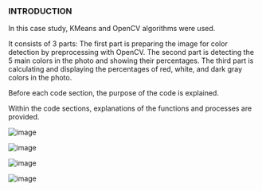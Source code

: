 ### INTRODUCTION
In this case study, KMeans and OpenCV algorithms were used.

It consists of 3 parts: The first part is preparing the image for color detection by preprocessing with OpenCV. The second part is detecting the 5 main colors in the photo and showing their percentages. The third part is calculating and displaying the percentages of red, white, and dark gray colors in the photo.

Before each code section, the purpose of the code is explained.

Within the code sections, explanations of the functions and processes are provided.

![image](https://github.com/agahgok/Color-Detection-and-Analysis-with-OpenCV-and-KMeans/assets/91431291/690e2319-0b74-4b19-b4d2-6367285cf95b)

![image](https://github.com/agahgok/Color-Detection-and-Analysis-with-OpenCV-and-KMeans/assets/91431291/9b7fa712-73cc-46bc-840f-ddf862550e14)

![image](https://github.com/agahgok/Color-Detection-and-Analysis-with-OpenCV-and-KMeans/assets/91431291/f2605e4e-9740-40ee-bb38-2c725041af07)

![image](https://github.com/agahgok/Color-Detection-and-Analysis-with-OpenCV-and-KMeans/assets/91431291/0ede133d-b5bf-427f-8800-d9b814577d13)
